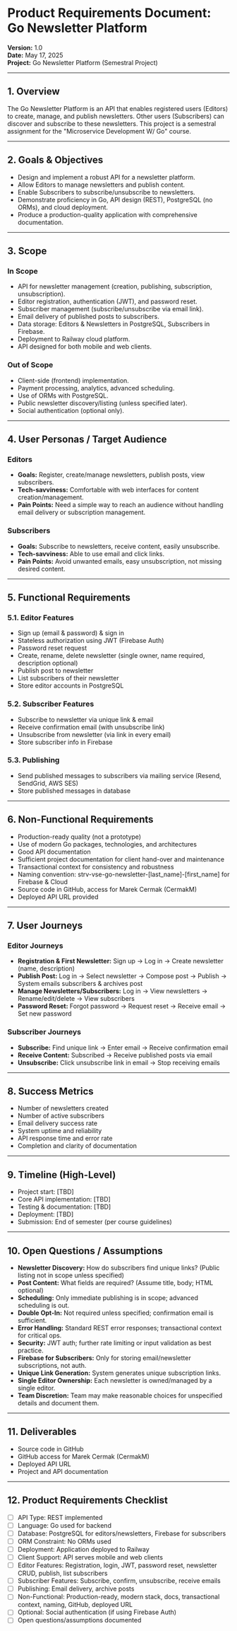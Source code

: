 # Product Requirements Document: Go Newsletter Platform

**Version:** 1.0  
**Date:** May 17, 2025  
**Project:** Go Newsletter Platform (Semestral Project)

---

## 1. Overview

The Go Newsletter Platform is an API that enables registered users (Editors) to create, manage, and publish newsletters. Other users (Subscribers) can discover and subscribe to these newsletters. This project is a semestral assignment for the "Microservice Development W/ Go" course.

---

## 2. Goals & Objectives

- Design and implement a robust API for a newsletter platform.
- Allow Editors to manage newsletters and publish content.
- Enable Subscribers to subscribe/unsubscribe to newsletters.
- Demonstrate proficiency in Go, API design (REST), PostgreSQL (no ORMs), and cloud deployment.
- Produce a production-quality application with comprehensive documentation.

---

## 3. Scope

### In Scope
- API for newsletter management (creation, publishing, subscription, unsubscription).
- Editor registration, authentication (JWT), and password reset.
- Subscriber management (subscribe/unsubscribe via email link).
- Email delivery of published posts to subscribers.
- Data storage: Editors & Newsletters in PostgreSQL, Subscribers in Firebase.
- Deployment to Railway cloud platform.
- API designed for both mobile and web clients.

### Out of Scope
- Client-side (frontend) implementation.
- Payment processing, analytics, advanced scheduling.
- Use of ORMs with PostgreSQL.
- Public newsletter discovery/listing (unless specified later).
- Social authentication (optional only).

---

## 4. User Personas / Target Audience

### Editors
- **Goals:** Register, create/manage newsletters, publish posts, view subscribers.
- **Tech-savviness:** Comfortable with web interfaces for content creation/management.
- **Pain Points:** Need a simple way to reach an audience without handling email delivery or subscription management.

### Subscribers
- **Goals:** Subscribe to newsletters, receive content, easily unsubscribe.
- **Tech-savviness:** Able to use email and click links.
- **Pain Points:** Avoid unwanted emails, easy unsubscription, not missing desired content.

---

## 5. Functional Requirements

### 5.1. Editor Features
- Sign up (email & password) & sign in
- Stateless authorization using JWT (Firebase Auth)
- Password reset request
- Create, rename, delete newsletter (single owner, name required, description optional)
- Publish post to newsletter
- List subscribers of their newsletter
- Store editor accounts in PostgreSQL

### 5.2. Subscriber Features
- Subscribe to newsletter via unique link & email
- Receive confirmation email (with unsubscribe link)
- Unsubscribe from newsletter (via link in every email)
- Store subscriber info in Firebase

### 5.3. Publishing
- Send published messages to subscribers via mailing service (Resend, SendGrid, AWS SES)
- Store published messages in database

---

## 6. Non-Functional Requirements

- Production-ready quality (not a prototype)
- Use of modern Go packages, technologies, and architectures
- Good API documentation
- Sufficient project documentation for client hand-over and maintenance
- Transactional context for consistency and robustness
- Naming convention: strv-vse-go-newsletter-[last_name]-[first_name] for Firebase & Cloud
- Source code in GitHub, access for Marek Cermak (CermakM)
- Deployed API URL provided

---

## 7. User Journeys

### Editor Journeys
- **Registration & First Newsletter:** Sign up → Log in → Create newsletter (name, description)
- **Publish Post:** Log in → Select newsletter → Compose post → Publish → System emails subscribers & archives post
- **Manage Newsletters/Subscribers:** Log in → View newsletters → Rename/edit/delete → View subscribers
- **Password Reset:** Forgot password → Request reset → Receive email → Set new password

### Subscriber Journeys
- **Subscribe:** Find unique link → Enter email → Receive confirmation email
- **Receive Content:** Subscribed → Receive published posts via email
- **Unsubscribe:** Click unsubscribe link in email → Stop receiving emails

---

## 8. Success Metrics

- Number of newsletters created
- Number of active subscribers
- Email delivery success rate
- System uptime and reliability
- API response time and error rate
- Completion and clarity of documentation

---

## 9. Timeline (High-Level)

- Project start: [TBD]
- Core API implementation: [TBD]
- Testing & documentation: [TBD]
- Deployment: [TBD]
- Submission: End of semester (per course guidelines)

---

## 10. Open Questions / Assumptions

- **Newsletter Discovery:** How do subscribers find unique links? (Public listing not in scope unless specified)
- **Post Content:** What fields are required? (Assume title, body; HTML optional)
- **Scheduling:** Only immediate publishing is in scope; advanced scheduling is out.
- **Double Opt-In:** Not required unless specified; confirmation email is sufficient.
- **Error Handling:** Standard REST error responses; transactional context for critical ops.
- **Security:** JWT auth; further rate limiting or input validation as best practice.
- **Firebase for Subscribers:** Only for storing email/newsletter subscriptions, not auth.
- **Unique Link Generation:** System generates unique subscription links.
- **Single Editor Ownership:** Each newsletter is owned/managed by a single editor.
- **Team Discretion:** Team may make reasonable choices for unspecified details and document them.

---

## 11. Deliverables

- Source code in GitHub
- GitHub access for Marek Cermak (CermakM)
- Deployed API URL
- Project and API documentation

---

## 12. Product Requirements Checklist

- [ ] API Type: REST implemented
- [ ] Language: Go used for backend
- [ ] Database: PostgreSQL for editors/newsletters, Firebase for subscribers
- [ ] ORM Constraint: No ORMs used
- [ ] Deployment: Application deployed to Railway
- [ ] Client Support: API serves mobile and web clients
- [ ] Editor Features: Registration, login, JWT, password reset, newsletter CRUD, publish, list subscribers
- [ ] Subscriber Features: Subscribe, confirm, unsubscribe, receive emails
- [ ] Publishing: Email delivery, archive posts
- [ ] Non-Functional: Production-ready, modern stack, docs, transactional context, naming, GitHub, deployed URL
- [ ] Optional: Social authentication (if using Firebase Auth)
- [ ] Open questions/assumptions documented 